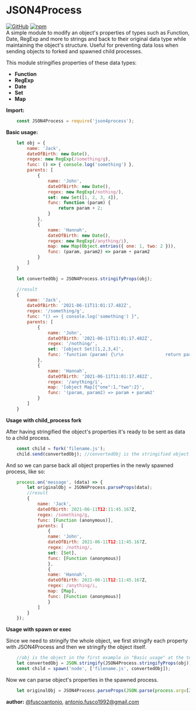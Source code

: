 # JSON4Process

[![GitHub](https://img.shields.io/badge/GitHub-v.0.1.17-blue.svg)](https://github.com/fuscoantonio/JSON4Process)
[![npm](https://img.shields.io/badge/npm-v.0.1.17-red.svg)](https://www.npmjs.com/package/json4process)  
A simple module to modify an object's properties of types such as Function, Date, RegExp and more to strings and back to their original data type while maintaining the object's structure. Useful for preventing data loss when sending objects to forked and spawned child processes.   

This module stringifies properties of these data types:
  - **Function**
  - **RegExp**
  - **Date**
  - **Set**
  - **Map**  

**Import:**
```javascript
    const JSON4Process = require('json4process');
```   
**Basic usage:**
```javascript
    let obj = {
        name: 'Jack',
        dateOfBirth: new Date(),
        regex: new RegExp(/something/g),
        func: () => { console.log('something') },
        parents: [
            {
                name: 'John',
                dateOfBirth: new Date(),
                regex: new RegExp(/nothing/),
                set: new Set([1, 2, 3, 4]),
                func: function (param) {
                    return param + 2;
                }
            },
            {
                name: 'Hannah',
                dateOfBirth: new Date(),
                regex: new RegExp(/anything/i),
                map: new Map(Object.entries({ one: 1, two: 2 })),
                func: (param, param2) => param + param2
            }
        ]
    }

    let convertedObj = JSON4Process.stringifyProps(obj);

    //result
    {
        name: 'Jack',
        dateOfBirth: '2021-06-11T11:01:17.482Z',
        regex: '/something/g',
        func: "() => { console.log('something') }",
        parents: [
            {
                name: 'John',
                dateOfBirth: '2021-06-11T11:01:17.482Z',
                regex: '/nothing/',
                set: '[object Set][1,2,3,4]',
                func: 'function (param) {\r\n                return param + 2;\r\n            }'
            },
            {
                name: 'Hannah',
                dateOfBirth: '2021-06-11T11:01:17.482Z',
                regex: '/anything/i',
                map: '[object Map]{"one":1,"two":2}',
                func: '(param, param2) => param + param2'
            }
        ]
    }
```
**Usage with child_process fork** 

After having stringified the object's properties it's ready to be sent as data to a child process.
```javascript
    const child = fork('filename.js');
    child.send(convertedObj); //convertedObj is the stringified object in the example above
```
And so we can parse back all object properties in the newly spawned process, like so:
```javascript
    process.on('message', (data) => {
        let originalObj = JSON4Process.parseProps(data);
        //result
        {
            name: 'Jack',
            dateOfBirth: 2021-06-11T12:11:45.167Z,
            regex: /something/g,
            func: [Function (anonymous)],
            parents: [
                {
                name: 'John',
                dateOfBirth: 2021-06-11T12:11:45.167Z,
                regex: /nothing/,
                set: [Set],
                func: [Function (anonymous)]
                },
                {
                name: 'Hannah',
                dateOfBirth: 2021-06-11T12:11:45.167Z,
                regex: /anything/i,
                map: [Map],
                func: [Function (anonymous)]
                }
            ]
        }
    });
```

**Usage with spawn or exec**

Since we need to stringify the whole object, we first stringify each property with JSON4Process and then we stringify the object itself.
```javascript
    //obj is the object in the first example in "Basic usage" at the top of this document
    let convertedObj = JSON.stringify(JSON4Process.stringifyProps(obj));
    const child = spawn('node', ['filename.js', convertedObj]);
```
Now we can parse object's properties in the spawned process.
```javascript
    let originalObj = JSON4Process.parseProps(JSON.parse(process.argv[2]));
```

**author:** [@fuscoantonio](https://github.com/fuscoantonio), antonio.fusco1992@gmail.com
